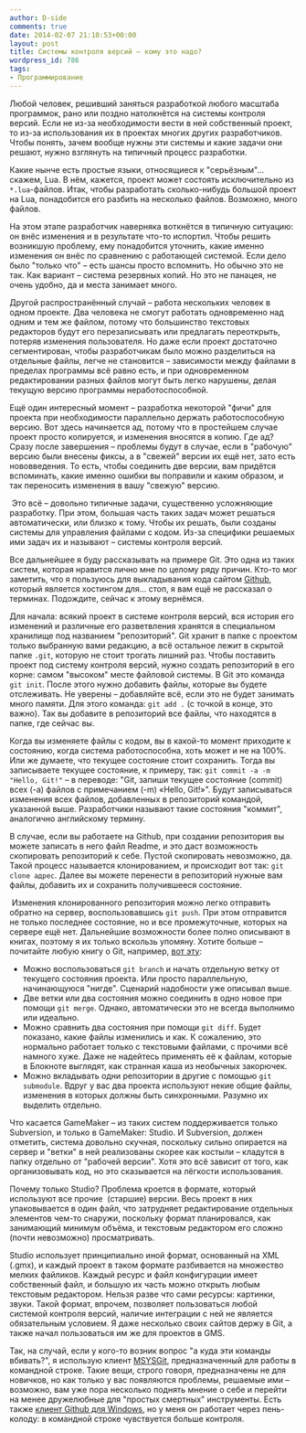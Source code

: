 ```yaml
---
author: D-side
comments: true
date: 2014-02-07 21:10:53+00:00
layout: post
title: Системы контроля версий – кому это надо?
wordpress_id: 786
tags:
- Программирование
---
```


Любой человек, решивший заняться разработкой любого масштаба программок, рано или поздно натолкнётся на системы контроля версий. Если не из-за необходимости вести в ней собственный проект, то из-за использования их в проектах многих других разработчиков. Чтобы понять, зачем вообще нужны эти системы и какие задачи они решают, нужно взглянуть на типичный процесс разработки.

Какие нынче есть простые языки, относящиеся к "серьёзным"... скажем, Lua. В нём, кажется, проект может состоять исключительно из `*.lua`-файлов. Итак, чтобы разработать сколько-нибудь большой проект на Lua, понадобится его разбить на несколько файлов. Возможно, много файлов.

На этом этапе разработчик наверняка воткнётся в типичную ситуацию: он внёс изменения и в результате что-то испортил. Чтобы решить возникшую проблему, ему понадобится уточнить, какие именно изменения он внёс по сравнению с работающей системой. Если дело было "только что" – есть шансы просто вспомнить. Но обычно это не так. Как вариант – система резервных копий. Но это не панацея, не очень удобно, да и места занимает много.

Другой распространённый случай – работа нескольких человек в одном проекте. Два человека не смогут работать одновременно над одним и тем же файлом, потому что большинство текстовых редакторов будут его перезаписывать или предлагать переоткрыть, потеряв изменения пользователя. Но даже если проект достаточно сегментирован, чтобы разработчикам было можно разделиться на отдельные файлы, легче не становится – зависимости между файлами в пределах программы всё равно есть, и при одновременном редактировании разных файлов могут быть легко нарушены, делая текущую версию программы неработоспособной.

Ещё один интересный момент – разработка некоторой "фичи" для проекта при необходимости параллельно держать работоспособную версию. Вот здесь начинается ад, потому что в простейшем случае проект просто копируется, и изменения вносятся в копию. Где ад? Сразу после завершения – проблемы будут в случае, если в "рабочую" версию были внесены фиксы, а в "свежей" версии их ещё нет, зато есть нововведения. То есть, чтобы соединить две версии, вам придётся вспоминать, какие именно ошибки вы поправили и каким образом, и так переносить изменения в вашу "свежую" версию.

 Это всё – довольно типичные задачи, существенно усложняющие разработку. При этом, большая часть таких задач может решаться автоматически, или близко к тому. Чтобы их решать, были созданы системы для управления файлами с кодом. Из-за специфики решаемых ими задач их и называют – системы контроля версий.

Все дальнейшее я буду рассказывать на примере Git. Это одна из таких систем, которая нравится лично мне по целому ряду причин. Кто-то мог заметить, что я пользуюсь для выкладывания кода сайтом [Github](http://github.com/), который является хостингом для... стоп, я вам ещё не рассказал о терминах. Подождите, сейчас к этому вернёмся.

Для начала: всякий проект в системе контроля версий, вся история его изменений и различные его разветвления хранятся в специальном хранилище под названием "репозиторий". Git хранит в папке с проектом только выбранную вами редакцию, а всё остальное лежит в скрытой папке `.git`, которую не стоит трогать лишний раз. Чтобы поставить проект под систему контроля версий, нужно создать репозиторий в его корне: самом "высоком" месте файловой системы. В Git это команда `git init`. После этого нужно добавить файлы, которые вы будете отслеживать. Не уверены – добавляйте всё, если это не будет занимать много памяти. Для этого команда: `git add .` (с точкой в конце, это важно). Так вы добавите в репозиторий все файлы, что находятся в папке, где сейчас вы.

Когда вы изменяете файлы с кодом, вы в какой-то момент приходите к состоянию, когда система работоспособна, хоть может и не на 100%. Или же думаете, что текущее состояние стоит сохранить. Тогда вы записываете текущее состояние, к примеру, так: `git commit -a -m "Hello, Git!"` ­– в переводе: "Git, запиши текущее состояние (commit) всех (-a) файлов с примечанием (-m) «Hello, Git!»". Будут записываться изменения всех файлов, добавленных в репозиторий командой, указанной выше. Разработчики называют такие состояния "коммит", аналогично английскому термину.

В случае, если вы работаете на Github, при создании репозитория вы можете записать в него файл Readme, и это даст возможность скопировать репозиторий к себе. Пустой скопировать невозможно, да. Такой процесс называется клонированием, и происходит вот так: `git clone адрес`. Далее вы можете перенести в репозиторий нужные вам файлы, добавить их и сохранить получившееся состояние.

 Изменения клонированного репозитория можно легко отправить обратно на сервер, воспользовавшись `git push`. При этом отправится не только последнее состояние, но и все промежуточные, которых на сервере ещё нет. Дальнейшие возможности более полно описывают в книгах, поэтому я их только вскользь упомяну. Хотите больше – почитайте любую книгу о Git, например, [вот эту](http://git-scm.com/book):

  * Можно воспользоваться `git branch` и начать отдельную ветку от текущего состояния проекта. Или просто параллельную, начинающуюся "нигде". Сценарий надобности уже описывал выше.
  * Две ветки или два состояния можно соединить в одно новое при помощи `git merge`. Однако, автоматически это не всегда выполнимо или идеально.
  * Можно сравнить два состояния при помощи `git diff`. Будет показано, какие файлы изменились и как. К сожалению, это нормально работает только с текстовыми файлами, с прочими всё намного хуже. Даже не надейтесь применять её к файлам, которые в Блокноте выглядят, как странная каша из необычных закорючек.
  * Можно вкладывать одни репозитории в другие с помощью `git submodule`. Вдруг у вас два проекта используют некие общие файлы, изменения в которых должны быть синхронными. Разумно их выделить отдельно.

Что касается GameMaker – из таких систем поддерживается только Subversion, и только в GameMaker: Studio. И Subversion, должен отметить, система довольно скучная, поскольку сильно опирается на сервер и "ветки" в ней реализованы скорее как костыли – кладутся в папку отдельно от "рабочей версии". Хотя это всё зависит от того, как организовывать код, но это сказывается на лёгкости использования.

Почему только Studio? Проблема кроется в формате, который используют все прочие  (старшие) версии. Весь проект в них упаковывается в один файл, что затрудняет редактирование отдельных элементов чем-то снаружи, поскольку формат планировался, как занимающий минимум объёма, и текстовым редактором его сложно (почти невозможно) просматривать.

Studio использует принципиально иной формат, основанный на XML (.gmx), и каждый проект в таком формате разбивается на множество мелких файликов. Каждый ресурс и файл конфигурации имеет собственный файл, и большую их часть можно открыть любым текстовым редактором. Нельзя разве что сами ресурсы: картинки, звуки. Такой формат, впрочем, позволяет пользоваться любой системой контроля версий, наличие интеграции с ней не является обязательным условием. Я даже несколько своих сайтов держу в Git, а также начал пользоваться им же для проектов в GMS.

Так, на случай, если у кого-то возник вопрос "а куда эти команды вбивать?", я использую клиент [MSYSGit](http://msysgit.github.io/), предназначенный для работы в командной строке. Такие вещи, строго говоря, предназначены не для новичков, но как только у вас появляются проблемы, решаемые ими – возможно, вам уже пора несколько поднять мнение о себе и перейти на менее дружелюбные для "простых смертных" инструменты. Есть также [клиент Github для Windows](http://windows.github.com/), но у меня он работает через пень-колоду: в командной строке чувствуется больше контроля.
